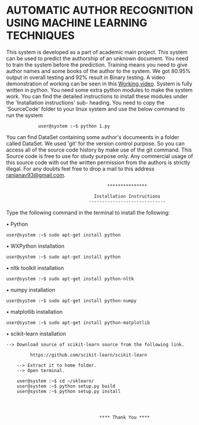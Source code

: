 # AUTOMATIC AUTHOR RECOGNITION USING MACHINE LEARNING TECHNIQUES

  This system is developed as a part of academic main project. This system can be used to predict the
authorship of an unknown document. You need to train the system before the prediction. Training means 
you need to give author names and some books of the author to the system. We got 80.95% output in overall 
testing and 92% result in Binary testing. A video demonstration of working can be seen in this 
<a href="https://youtu.be/uDNAPe6SDpc">Working video</a>.
  System is fully written in python. You need some extra python modules to make the system work. You
can find the detailed instructions to  install these modules under the 'Installation instructions' sub-
heading.
  You need to copy the 'SourceCode' folder to your linux system and use the below command to run the system

				user@system :~$ python 1.py

  You can find DataSet containing some author's documeents in a folder called DataSet.
  We used 'git' for the version control purpose. So you can access all of the source code history by make use
of the git command. 
  This Source code is free to use for study purpose only. Any commercial usage of this source code with out
the written permission from the authors is strictly illegal. 
  For any doubts feel free to drop a mail to this address ranjanav93@gmail.com.
                                      
                                          ***************  

                                     Installation Instructions
                                   -----------------------------

Type the following command in the terminal to install the following:

• Python 

	user@system :~$ sudo apt-get install python

• WXPython installation

	user@system :~$ sudo apt-get install python

• nltk toolkit installation 

	user@system :~$ sudo apt-get install python-nltk

• numpy installation

	user@system :~$ sudo apt-get install python-numpy

• matplotlib installation

	user@system :~$ sudo apt-get install python-matplotlib

• scikit-learn installation

	--> Download source of scikit-learn source from the following link.
	
             https://github.com/scikit-learn/scikit-learn
             
        --> Extract it to home folder.
        --> Open terminal.
        
		user@system :~$ cd ~/sklearn/
		user@system :~$ python setup.py build
		user@system :~$ python setup.py install
		

                                      

                                       **** Thank You ****

